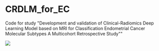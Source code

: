 # CRDLM_for_EC
Code for study "Development and validation of Clinical-Radiomics Deep Learning Model based on MRI for Classification Endometrial Cancer Molecular Subtypes A Multicohort Retrospective Study""

 ![](https://github.com/haijiewangmri/CRDLM_for_EC/blob/main/EC%20code/figure2.jpg)
